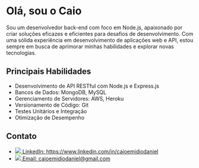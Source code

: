 
# Olá, sou o Caio

Sou um desenvolvedor back-end com foco em Node.js, apaixonado por criar soluções eficazes e eficientes para desafios de desenvolvimento. Com uma sólida experiência em desenvolvimento de aplicações web e API, estou sempre em busca de aprimorar minhas habilidades e explorar novas tecnologias.

## Principais Habilidades

- Desenvolvimento de API RESTful com Node.js e Express.js
- Bancos de Dados: MongoDB, MySQL
- Gerenciamento de Servidores: AWS, Heroku
- Versionamento de Código: Git
- Testes Unitários e Integração
- Otimização de Desempenho

## Contato

- <a href="https://www.linkedin.com/in/caioemidiodaniel" target="_blank"><img src="https://img.shields.io/badge/-LinkedIn-%230077B5?style=for-the-badge&logo=linkedin&logoColor=white" target="_blank"> LinkedIn: https://www.linkedin.com/in/caioemidiodaniel </a>
- <a href = "mailto:caioemidiodaniel@gmail.com"><img src="https://img.shields.io/badge/-Gmail-%23333?style=for-the-badge&logo=gmail&logoColor=white" target="_blank"> Email: caioemidiodaniel@gmail.com</a>
